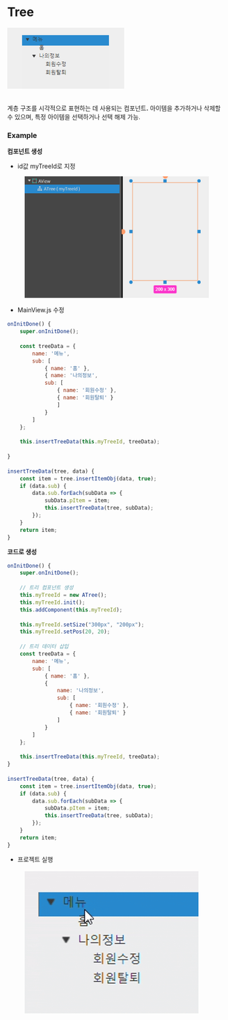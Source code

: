 # Tree

![](../../.gitbook/assets/스크린샷_2025-01-24_104143.png)

\
계층 구조를 시각적으로 표현하는 데 사용되는 컴포넌&#xD2B8;**.** 아이템을 추가하거나 삭제할 수 있으며, 특정 아이템을 선택하거나 선택 해제 가능.

### Example

**컴포넌트 생성**

* id값 myTreeId로 지정

<div align="left"><figure><img src="../../.gitbook/assets/image (1) (1) (1) (1) (1) (1) (1) (1) (1) (1) (1) (1) (1) (1) (1) (1) (1) (1) (1) (1) (1).png" alt=""><figcaption></figcaption></figure></div>



* MainView.js 수정

```javascript
onInitDone() {
    super.onInitDone();

    const treeData = { 
        name: '메뉴', 
        sub: [ 
            { name: '홈' }, 
            { name: '나의정보', 
            sub: [
                { name: '회원수정' }, 
                { name: '회원탈퇴' }
                ] 
            } 
        ] 
    };

    this.insertTreeData(this.myTreeId, treeData);

}

insertTreeData(tree, data) { 
    const item = tree.insertItemObj(data, true); 
    if (data.sub) { 
        data.sub.forEach(subData => { 
            subData.pItem = item; 
            this.insertTreeData(tree, subData); 
        }); 
    } 
    return item; 
} 
```



**코드로 생성**

```javascript
onInitDone() {
    super.onInitDone();

    // 트리 컴포넌트 생성
    this.myTreeId = new ATree();
    this.myTreeId.init();
    this.addComponent(this.myTreeId);

    this.myTreeId.setSize("300px", "200px");
    this.myTreeId.setPos(20, 20);

    // 트리 데이터 삽입
    const treeData = {
        name: '메뉴',
        sub: [
            { name: '홈' },
            {
                name: '나의정보',
                sub: [
                    { name: '회원수정' },
                    { name: '회원탈퇴' }
                ]
            }
        ]
    };

    this.insertTreeData(this.myTreeId, treeData);
}

insertTreeData(tree, data) {
    const item = tree.insertItemObj(data, true);
    if (data.sub) {
        data.sub.forEach(subData => {
            subData.pItem = item;
            this.insertTreeData(tree, subData);
        });
    }
    return item;
}
```



* 프로젝트 실행

<div align="left"><figure><img src="../../.gitbook/assets/화면 녹화 중 2025-07-10 163332.gif" alt=""><figcaption></figcaption></figure></div>
